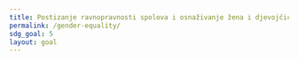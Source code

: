```yaml
---
title: Postizanje ravnopravnosti spolova i osnaživanje žena i djevojčica
permalink: /gender-equality/
sdg_goal: 5
layout: goal
---
```


